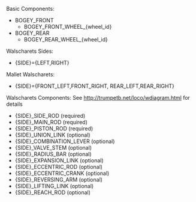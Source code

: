 Basic Components:
* BOGEY_FRONT
  - BOGEY_FRONT_WHEEL_{wheel_id}
* BOGEY_REAR
  - BOGEY_REAR_WHEEL_{wheel_id}

Walscharets Sides:
* {SIDE}={LEFT,RIGHT}

Mallet Walscharets:
* {SIDE}={FRONT_LEFT,FRONT_RIGHT, REAR_LEFT,REAR_RIGHT}

Walscharets Components:
See http://trumpetb.net/loco/wdiagram.html for details
  * {SIDE}_SIDE_ROD (required)
  * {SIDE}_MAIN_ROD (required)
  * {SIDE}_PISTON_ROD (required)
  * {SIDE}_UNION_LINK (optional)
  * {SIDE}_COMBINATION_LEVER (optional)
  * {SIDE}_VALVE_STEM (optional)
  * {SIDE}_RADIUS_BAR (optional)
  * {SIDE}_EXPANSION_LINK (optional)
  * {SIDE}_ECCENTRIC_ROD (optional)
  * {SIDE}_ECCENTRIC_CRANK (optional)
  * {SIDE}_REVERSING_ARM (optional)
  * {SIDE}_LIFTING_LINK (optional)
  * {SIDE}_REACH_ROD (optional)
